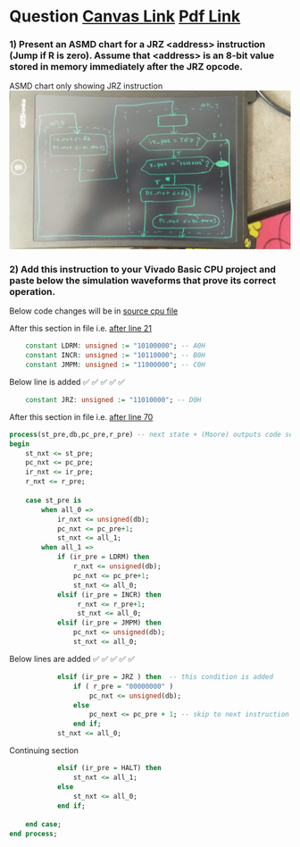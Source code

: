 # Question [Canvas Link](https://usn.instructure.com/courses/20282/discussion_topics/131057)    [Pdf Link](W02_Jan_15_D1_Simple_CPU_JRZ_conditional_jump.pdf)

### 1) Present an ASMD chart for a JRZ \<address> instruction (Jump if R is zero). Assume that \<address> is an 8-bit value stored in memory immediately after the JRZ opcode.
ASMD chart only showing JRZ instruction
![repo](asmd.jpg)

### 2) Add this instruction to your Vivado Basic CPU project and paste below the simulation waveforms that prove its correct operation.

Below code changes will be in [source cpu file](CPUwithROMfiles/cpu.vhd)

After this section in file i.e. [after line 21](CPUwithROMfiles/cpu.vhd#L21)
```vhdl
	constant LDRM: unsigned := "10100000"; -- A0H	
	constant INCR: unsigned := "10110000"; -- B0H
	constant JMPM: unsigned := "11000000"; -- C0H
```
Below line is added :white_check_mark: :white_check_mark: :white_check_mark: :white_check_mark: :white_check_mark:
```vhdl
	constant JRZ: unsigned := "11010000"; -- D0H
```


After this section in file i.e. [after line 70](CPUwithROMfiles/cpu.vhd#L70)

```vhdl
process(st_pre,db,pc_pre,r_pre)	-- next state + (Moore) outputs code section
begin
	st_nxt <= st_pre;
	pc_nxt <= pc_pre;	
	ir_nxt <= ir_pre;
	r_nxt <= r_pre;
	
	case st_pre is
		when all_0 => 					 
			ir_nxt <= unsigned(db);  
			pc_nxt <= pc_pre+1;
			st_nxt <= all_1;
		when all_1 =>			
			if (ir_pre = LDRM) then	  
			    r_nxt <= unsigned(db);
           		pc_nxt <= pc_pre+1;
				st_nxt <= all_0;
			elsif (ir_pre = INCR) then
                 r_nxt <= r_pre+1;            
                 st_nxt <= all_0;
			elsif (ir_pre = JMPM) then
			    pc_nxt <= unsigned(db);		    
                st_nxt <= all_0;
```
Below lines are added :white_check_mark: :white_check_mark: :white_check_mark: :white_check_mark: :white_check_mark:
```vhdl		
			elsif (ir_pre = JRZ ) then  -- this condition is added 
				if ( r_pre = "00000000" )
					pc_nxt <= unsigned(db);
				else
					pc_next <= pc_pre + 1; -- skip to next instruction
				end if; 
			st_nxt <= all_0;
```
Continuing section 
```vhdl
			elsif (ir_pre = HALT) then
				st_nxt <= all_1;
			else 
				st_nxt <= all_0;
			end if;
			
	end case; 
end process;
```
